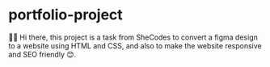 # portfolio-project
👋🏽 Hi there, this project is a task from SheCodes to convert a figma design to a website using HTML and CSS, and also to make the website responsive and SEO friendly 😊.
